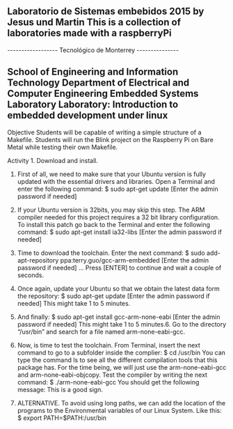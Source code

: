 Laboratorio de Sistemas embebidos 2015  by Jesus und Martin 
This is a collection of laboratories made with a raspberryPi
----------------------------------------------------------
------------------ Tecnológico de Monterrey ---------------

School of Engineering and Information Technology
Department of Electrical and Computer Engineering
Embedded Systems Laboratory
Laboratory: Introduction to embedded development under linux
----------------------------------------------------------
Objective
Students will be capable of writing a simple structure of a Makefile.
Students will run the Blink project on the Raspberry Pi on Bare Metal while
testing their own Makefile.

Activity 1. Download and install.

1. First of all, we need to make sure that your Ubuntu version is fully updated with
the essential drivers and libraries. Open a Terminal and enter the following
command:
$ sudo apt-get update
[Enter the admin password if needed]

2. If your Ubuntu version is 32bits, you may skip this step. The ARM compiler
needed for this project requires a 32 bit library configuration. To install this patch
go back to the Terminal and enter the following command:
$ sudo apt-get install ia32-libs
[Enter the admin password if needed]

3. Time to download the toolchain. Enter the next command:
$ sudo add-apt-repository ppa:terry.guo/gcc-arm-embedded
[Enter the admin password if needed]
...
Press [ENTER] to continue and wait a couple of seconds.

4. Once again, update your Ubuntu so that we obtain the latest data form the
repository:
$ sudo apt-get update
[Enter the admin password if needed]
This might take 1 to 5 minutes.

5. And finally:
$ sudo apt-get install gcc-arm-none-eabi
[Enter the admin password if needed]
This might take 1 to 5 minutes.6. Go to the directory “/usr/bin” and search for a file named arm-none-eabi-gcc.

7. Now, is time to test the toolchain. From Terminal, insert the next command to go
to a subfolder inside the complier:
$ cd /usr/bin
You can type the command ls to see all the different compilation tools that this
package has. For the time being, we will just use the arm-none-eabi-gcc and
arm-none-eabi-objcopy. Test the compiler by writing the next command:
$ ./arm-none-eabi-gcc
You should get the following message:
This is a good sign.

5. ALTERNATIVE. To avoid using long paths, we can add the location of the
programs to the Environmental variables of our Linux System. Like this:
$ export PATH=$PATH:/usr/bin
